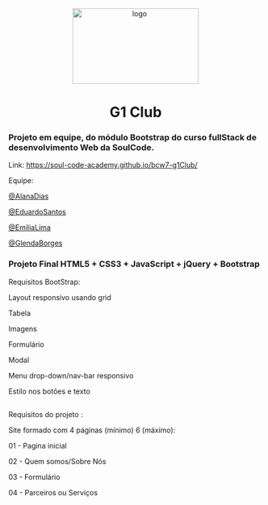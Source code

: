 <div align="center">
 <a href="https://github.com/alanadiastech"><img src="https://i.ibb.co/f15gphC/logo.png" alt="logo" border="0" height="150" width="250"></a>
  
 ##
 
 # G1 Club 
</div>


### Projeto em equipe, do módulo Bootstrap do curso fullStack de desenvolvimento Web da SoulCode.

Link: https://soul-code-academy.github.io/bcw7-g1Club/

Equipe:

 [@AlanaDias](https://github.com/alanadiastech)

 [@EduardoSantos](https://github.com/Eduardosantos43)

 [@EmiliaLima](https://github.com/emilialimacor)

 [@GlendaBorges](https://github.com/glendaborges)



### Projeto Final HTML5 + CSS3 + JavaScript + jQuery + Bootstrap


Requisitos BootStrap:

Layout responsivo usando grid 

Tabela

Imagens

Formulário

Modal

Menu drop-down/nav-bar responsivo

Estilo nos botões e texto 

 ##

Requisitos do projeto : 

Site formado com 4 páginas (mínimo) 6 (máximo): 

01 - Pagina inicial

02 - Quem somos/Sobre Nós

03 - Formulário

04 - Parceiros ou Serviços

